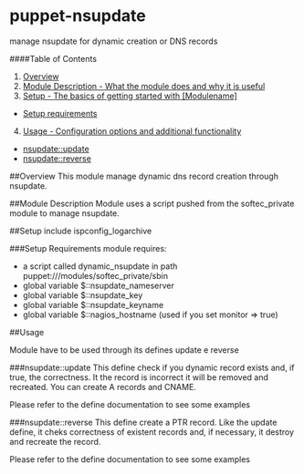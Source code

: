 puppet-nsupdate
===============

manage nsupdate for dynamic creation or DNS records

####Table of Contents

1. [Overview](#overview)
2. [Module Description - What the module does and why it is useful](#module-description)
3. [Setup - The basics of getting started with [Modulename]](#setup)
 * [Setup requirements](#setup-requirements)
4. [Usage - Configuration options and additional functionality](#usage)
 * [nsupdate::update](nsupdateupdate)
 * [nsupdate::reverse](nsupdatereverse)

##Overview
This module manage dynamic dns record creation through nsupdate.

##Module Description
Module uses a script pushed from the softec\_private module to manage nsupdate.

##Setup
    include ispconfig_logarchive

###Setup Requirements
module requires:
 * a script called dynamic\_nsupdate in path puppet:///modules/softec\_private/sbin
 * global variable $::nsupdate\_nameserver
 * global variable $::nsupdate\_key
 * global variable $::nsupdate\_keyname
 * global variable $::nagios\_hostname (used if you set monitor => true)


##Usage

Module have to be used through its defines update e reverse

###nsupdate::update
This define check if you dynamic record exists and, if true, the correctness. It the record is incorrect it will be removed and recreated. You can create A records and CNAME.

Please refer to the define documentation to see some examples

###nsupdate::reverse
This define create a PTR record. Like the update define, it cheks correctness of existent records and, if necessary, it destroy and recreate the record.

Please refer to the define documentation to see some examples
